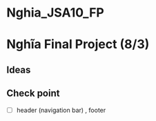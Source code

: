 # Nghia_JSA10_FP
# Nghĩa Final Project (8/3)

## Ideas

## Check point
- [ ] header (navigation bar) , footer

